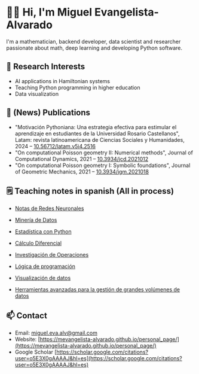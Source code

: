 # 🧑‍🔬 Hi, I'm Miguel Evangelista-Alvarado

I'm a mathematician, backend developer, data scientist and researcher passionate about math, deep learning and developing Python software.

## 🔬 Research Interests
- AI applications in Hamiltonian systems
- Teaching Python programming in higher education
- Data visualization

## 📝 (News) Publications
- "Motivación Pythoniana: Una estrategia efectiva para estimular el aprendizaje en estudiantes de la Universidad Rosario Castellanos", Latam: revista latinoamericana de Ciencias Sociales y Humanidades, 2024 – [10.56712/latam.v5i4.2516](https://latam.redilat.org/index.php/lt/article/view/2516)
- "On computational Poisson geometry II: Numerical methods", Journal of Computational Dynamics, 2021 – [10.3934/jcd.2021012](https://www.aimsciences.org/article/doi/10.3934/jcd.2021012)
- "On computational Poisson geometry I: Symbolic foundations", Journal of Geometric Mechanics, 2021 – [10.3934/jgm.2021018](https://www.aimsciences.org/article/doi/10.3934/jgm.2021018)

## 🗒️ Teaching notes in spanish (All in process)
- [Notas de Redes Neuronales](https://miguelevangelista.gitbook.io/notas-de-redes-neuronales)
- [Minería de Datos](https://miguelevangelista.gitbook.io/mineria-de-datos)
 
- [Estadística con Python](https://miguelevangelista.gitbook.io/estadistica)  
- [Cálculo Diferencial](https://miguelevangelista.gitbook.io/calculo-diferencial)
- [Investigación de Operaciones](https://miguelevangelista.gitbook.io/investigacion-de-operaciones/)
   
- [Lógica de programación](https://miguelevangelista.gitbook.io/logica-de-programacion)
- [Visualización de datos](https://miguelevangelista.gitbook.io/visualizacion-de-datos)
- [Herramientas avanzadas para la gestión de grandes volúmenes de datos](https://miguelevangelista.gitbook.io/herramientasavanzadas)
 

## 📫 Contact
- Email: [miguel.eva.alv@gmail.com](miguel.eva.alv@gmail.com)
- Website: [https://mevangelista-alvarado.github.io/personal_page/](https://mevangelista-alvarado.github.io/personal_page/)
- Google Scholar [https://scholar.google.com/citations?user=o5E3X0gAAAAJ&hl=es](https://scholar.google.com/citations?user=o5E3X0gAAAAJ&hl=es)
